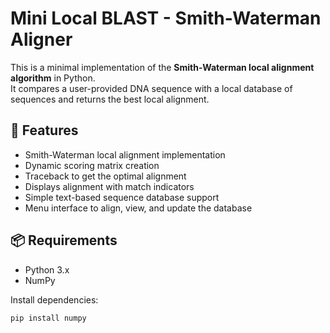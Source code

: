 # Mini Local BLAST - Smith-Waterman Aligner

This is a minimal implementation of the **Smith-Waterman local alignment algorithm** in Python.  
It compares a user-provided DNA sequence with a local database of sequences and returns the best local alignment.

## 🚀 Features
- Smith-Waterman local alignment implementation
- Dynamic scoring matrix creation
- Traceback to get the optimal alignment
- Displays alignment with match indicators
- Simple text-based sequence database support
- Menu interface to align, view, and update the database

## 📦 Requirements
- Python 3.x
- NumPy

Install dependencies:
```bash
pip install numpy
